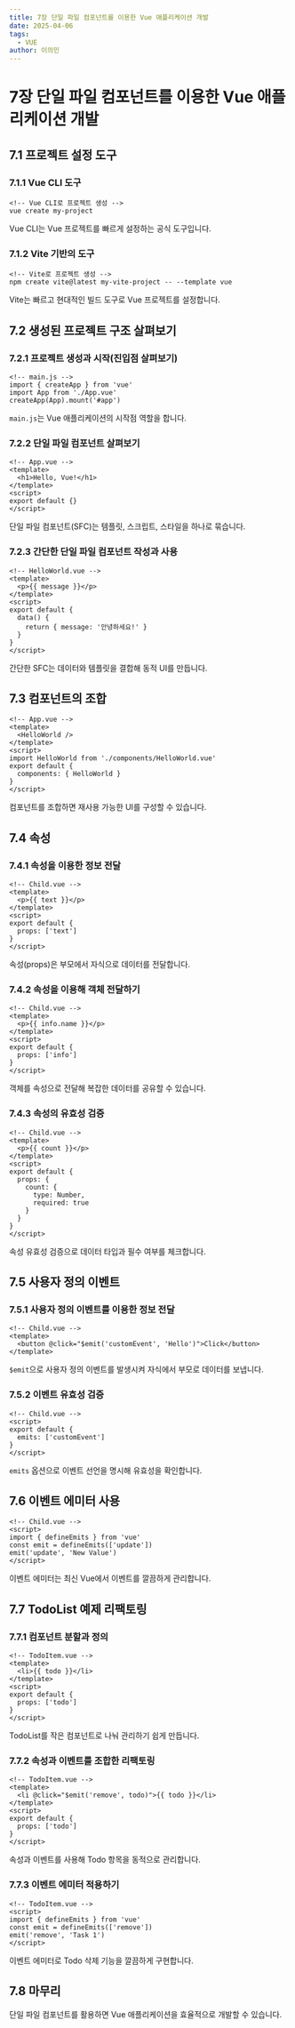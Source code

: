 ```yaml
---
title: 7장 단일 파일 컴포넌트를 이용한 Vue 애플리케이션 개발
date: 2025-04-06
tags:
  - VUE
author: 이의민
---
```


# 7장 단일 파일 컴포넌트를 이용한 Vue 애플리케이션 개발

## 7.1 프로젝트 설정 도구

### 7.1.1 Vue CLI 도구

```vue
<!-- Vue CLI로 프로젝트 생성 -->
vue create my-project
```

Vue CLI는 Vue 프로젝트를 빠르게 설정하는 공식 도구입니다.

### 7.1.2 Vite 기반의 도구

```vue
<!-- Vite로 프로젝트 생성 -->
npm create vite@latest my-vite-project -- --template vue
```

Vite는 빠르고 현대적인 빌드 도구로 Vue 프로젝트를 설정합니다.

## 7.2 생성된 프로젝트 구조 살펴보기

### 7.2.1 프로젝트 생성과 시작(진입점 살펴보기)

```vue
<!-- main.js -->
import { createApp } from 'vue'
import App from './App.vue'
createApp(App).mount('#app')
```

`main.js`는 Vue 애플리케이션의 시작점 역할을 합니다.

### 7.2.2 단일 파일 컴포넌트 살펴보기

```vue
<!-- App.vue -->
<template>
  <h1>Hello, Vue!</h1>
</template>
<script>
export default {}
</script>
```

단일 파일 컴포넌트(SFC)는 템플릿, 스크립트, 스타일을 하나로 묶습니다.

### 7.2.3 간단한 단일 파일 컴포넌트 작성과 사용

```vue
<!-- HelloWorld.vue -->
<template>
  <p>{{ message }}</p>
</template>
<script>
export default {
  data() {
    return { message: '안녕하세요!' }
  }
}
</script>
```

간단한 SFC는 데이터와 템플릿을 결합해 동적 UI를 만듭니다.

## 7.3 컴포넌트의 조합

```vue
<!-- App.vue -->
<template>
  <HelloWorld />
</template>
<script>
import HelloWorld from './components/HelloWorld.vue'
export default {
  components: { HelloWorld }
}
</script>
```

컴포넌트를 조합하면 재사용 가능한 UI를 구성할 수 있습니다.

## 7.4 속성

### 7.4.1 속성을 이용한 정보 전달

```vue
<!-- Child.vue -->
<template>
  <p>{{ text }}</p>
</template>
<script>
export default {
  props: ['text']
}
</script>
```

속성(props)은 부모에서 자식으로 데이터를 전달합니다.

### 7.4.2 속성을 이용해 객체 전달하기

```vue
<!-- Child.vue -->
<template>
  <p>{{ info.name }}</p>
</template>
<script>
export default {
  props: ['info']
}
</script>
```

객체를 속성으로 전달해 복잡한 데이터를 공유할 수 있습니다.

### 7.4.3 속성의 유효성 검증

```vue
<!-- Child.vue -->
<template>
  <p>{{ count }}</p>
</template>
<script>
export default {
  props: {
    count: {
      type: Number,
      required: true
    }
  }
}
</script>
```

속성 유효성 검증으로 데이터 타입과 필수 여부를 체크합니다.

## 7.5 사용자 정의 이벤트

### 7.5.1 사용자 정의 이벤트를 이용한 정보 전달

```vue
<!-- Child.vue -->
<template>
  <button @click="$emit('customEvent', 'Hello')">Click</button>
</template>
```

`$emit`으로 사용자 정의 이벤트를 발생시켜 자식에서 부모로 데이터를 보냅니다.

### 7.5.2 이벤트 유효성 검증

```vue
<!-- Child.vue -->
<script>
export default {
  emits: ['customEvent']
}
</script>
```

`emits` 옵션으로 이벤트 선언을 명시해 유효성을 확인합니다.

## 7.6 이벤트 에미터 사용

```vue
<!-- Child.vue -->
<script>
import { defineEmits } from 'vue'
const emit = defineEmits(['update'])
emit('update', 'New Value')
</script>
```

이벤트 에미터는 최신 Vue에서 이벤트를 깔끔하게 관리합니다.

## 7.7 TodoList 예제 리팩토링

### 7.7.1 컴포넌트 분할과 정의

```vue
<!-- TodoItem.vue -->
<template>
  <li>{{ todo }}</li>
</template>
<script>
export default {
  props: ['todo']
}
</script>
```

TodoList를 작은 컴포넌트로 나눠 관리하기 쉽게 만듭니다.

### 7.7.2 속성과 이벤트를 조합한 리팩토링

```vue
<!-- TodoItem.vue -->
<template>
  <li @click="$emit('remove', todo)">{{ todo }}</li>
</template>
<script>
export default {
  props: ['todo']
}
</script>
```

속성과 이벤트를 사용해 Todo 항목을 동적으로 관리합니다.

### 7.7.3 이벤트 에미터 적용하기

```vue
<!-- TodoItem.vue -->
<script>
import { defineEmits } from 'vue'
const emit = defineEmits(['remove'])
emit('remove', 'Task 1')
</script>
```

이벤트 에미터로 Todo 삭제 기능을 깔끔하게 구현합니다.

## 7.8 마무리

단일 파일 컴포넌트를 활용하면 Vue 애플리케이션을 효율적으로 개발할 수 있습니다.